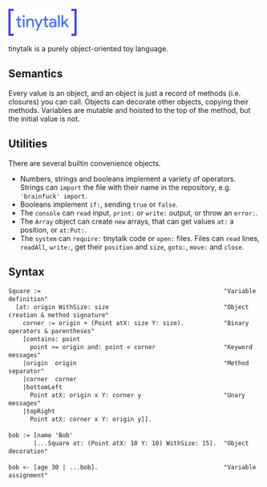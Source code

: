 ![# tinytalk](logo.png)

tinytalk is a purely object-oriented toy language.

## Semantics

Every value is an object, and an object is just a record of methods (i.e. closures) you can call. Objects can decorate other objects, copying their methods. Variables are mutable and hoisted to the top of the method, but the initial value is not.

## Utilities

There are several builtin convenience objects.

* Numbers, strings and booleans implement a variety of operators. Strings can `import` the file with their name in the repository, e.g. `'brainfuck' import`.
* Booleans implement `if:`, sending `true` or `false`.
* The `console` can `read` input, `print:` or `write:` output, or throw an `error:`.
* The `Array` object can create `new` arrays, that can get values `at:` a position, or `at:Put:`.
* The `system` can `require:` tinytalk code or `open:` files. Files can `read` lines, `readAll`, `write:`, get their `position` and `size`, `goto:`, `move:` and `close`.

## Syntax

```
Square :=                                                   "Variable definition"
  [at: origin WithSize: size                                "Object creation & method signature"
    corner := origin + (Point atX: size Y: size).           "Binary operators & parentheses"
    [contains: point
      point >= origin and: point < corner                   "Keyword messages"
    |origin  origin                                         "Method separator"
    |corner  corner
    |bottomLeft
      Point atX: origin x Y: corner y                       "Unary messages"
    |topRight
      Point atX: corner x Y: origin y]].

bob := [name 'Bob'
       |...Square at: (Point atX: 10 Y: 10) WithSize: 15].  "Object decoration"

bob <- [age 30 | ...bob].                                   "Variable assignment"
```